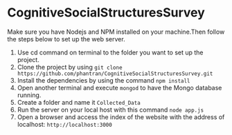 # CognitiveSocialStructuresSurvey

Make sure you have Nodejs and NPM installed on your machine.Then follow the steps below to set up the web server.
1. Use cd command on terminal to the folder you want to set up the project.
2. Clone the project by using `git clone https://github.com/phantran/CognitiveSocialStructuresSurvey.git`
3. Install the dependencies by using the command `npm install`
4. Open another terminal and execute `mongod` to have the Mongo database running.
5. Create a folder and name it `Collected_Data`
6. Run the server on your local host with this command `node app.js`
7. Open a browser and access the index of the website with the address of localhost: `http://localhost:3000`
